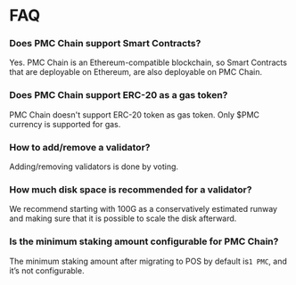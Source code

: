 # FAQ

### Does PMC Chain support Smart Contracts?

Yes. PMC Chain is an Ethereum-compatible blockchain, so Smart Contracts that are deployable on Ethereum, are also deployable on PMC Chain.

### Does PMC Chain support ERC-20 as a gas token?[​](https://wiki.polygon.technology/docs/edge/faq/gas#does-edge-support-erc-20-as-a-gas-token) <a href="#does-edge-support-erc-20-as-a-gas-token" id="does-edge-support-erc-20-as-a-gas-token"></a>

PMC Chain doesn't support ERC-20 token as gas token. Only $PMC currency is supported for gas.

### How to add/remove a validator?

Adding/removing validators is done by voting.&#x20;

### How much disk space is recommended for a validator?

We recommend starting with 100G as a conservatively estimated runway and making sure that it is possible to scale the disk afterward.

### Is the minimum staking amount configurable for PMC Chain?

The minimum staking amount after migrating to POS by default is`1 PMC`, and it’s not configurable.

